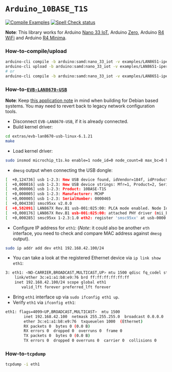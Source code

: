 `Arduino_10BASE_T1S`
====================
[![Compile Examples](https://github.com/bcmi-labs/Arduino_10BASE_T1S/workflows/Compile%20Examples/badge.svg)](https://github.com/bcmi-labs/Arduino_10BASE_T1S/actions?workflow=Compile+Examples)
[![Spell Check status](https://github.com/bcmi-labs/Arduino_10BASE_T1S/actions/workflows/spell-check-task.yml/badge.svg)](https://github.com/bcmi-labs/Arduino_10BASE_T1S/actions/workflows/spell-check-task.yml)

**Note**: This library works for Arduino [Nano 33 IoT](https://store.arduino.cc/products/arduino-nano-33-iot), Arduino [Zero](https://store.arduino.cc/products/arduino-zero), Arduino [R4 WiFi](https://store.arduino.cc/products/uno-r4-wifi) and Arduino [R4 Minima](https://store.arduino.cc/products/uno-r4-minima).

### How-to-compile/upload
```bash
arduino-cli compile -b arduino:samd:nano_33_iot -v examples/LAN8651-iperf
arduino-cli upload -b arduino:samd:nano_33_iot -v examples/LAN8651-iperf -p /dev/ttyACM0
# or
arduino-cli compile -b arduino:samd:nano_33_iot -v examples/LAN8651-iperf -u -p /dev/ttyACM0
```

### How-to-[`EVB-LAN8670-USB`](https://www.microchip.com/en-us/development-tool/EV08L38A)
**Note**: Keep [this application note](https://microchip.my.site.com/s/article/EVB-LAN8670-USB-Enablement-for-Debian-Ubuntu-Raspbian) in mind when building for Debian based systems. You may need to revert back to legacy network configuration tools.

* Disconnect `EVB-LAN8670-USB`, if it is already connected.
* Build kernel driver:
```bash
cd extras/evb-lan8670-usb-linux-6.1.21
make
```
* Load kernel driver:
```bash
sudo insmod microchip_t1s.ko enable=1 node_id=0 node_count=8 max_bc=0 burst_timer=128 to_timer=32
```
* `dmesg` output when connecting the USB dongle:
```bash
[  +0,124736] usb 1-2.3: New USB device found, idVendor=184f, idProduct=0051, bcdDevice= 2.00
[  +0,000016] usb 1-2.3: New USB device strings: Mfr=1, Product=2, SerialNumber=3
[  +0,000006] usb 1-2.3: Product: 10BASE-T1S
[  +0,000005] usb 1-2.3: Manufacturer: MCHP
[  +0,000005] usb 1-2.3: SerialNumber: 0000465
[  +0,004338] smsc95xx v2.0.0
[  +0,582091] LAN867X Rev.B1 usb-001:025:00: PLCA mode enabled. Node Id: 0, Node Count: 8, Max BC: 0, Burst Timer: 128, TO Timer: 32
[  +0,000176] LAN867X Rev.B1 usb-001:025:00: attached PHY driver (mii_bus:phy_addr=usb-001:025:00, irq=190)
[  +0,000285] smsc95xx 1-2.3:1.0 eth2: register 'smsc95xx' at usb-0000:00:14.0-2.3, smsc95xx USB 2.0 Ethernet, 00:1e:c0:d1:b9:4b
```
* Configure IP address for `eth1`: (*Note*: it could also be another `eth` interface, you need to check and compare MAC address against `dmesg` output). 
```bash
sudo ip addr add dev eth1 192.168.42.100/24
```
* You can take a look at the registered Ethernet device via `ip link show eth1`:
```bash
3: eth1: <NO-CARRIER,BROADCAST,MULTICAST,UP> mtu 1500 qdisc fq_codel state DOWN group default qlen 1000
    link/ether 3c:e1:a1:b8:e9:76 brd ff:ff:ff:ff:ff:ff
    inet 192.168.42.100/24 scope global eth1
       valid_lft forever preferred_lft forever
```
* Bring `eth1` interface up via `sudo ifconfig eth1 up`.
* Verify `eth1` via `ifconfig eth1`:
```bash
eth1: flags=4099<UP,BROADCAST,MULTICAST>  mtu 1500
        inet 192.168.42.100  netmask 255.255.255.0  broadcast 0.0.0.0
        ether 3c:e1:a1:b8:e9:76  txqueuelen 1000  (Ethernet)
        RX packets 0  bytes 0 (0.0 B)
        RX errors 0  dropped 0  overruns 0  frame 0
        TX packets 0  bytes 0 (0.0 B)
        TX errors 0  dropped 0 overruns 0  carrier 0  collisions 0
```

### How-to-`tcpdump`
```bash
tcpdump -i eth1
```

